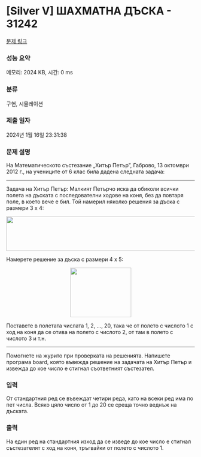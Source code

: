 # [Silver V] ШАХМАТНА ДЪСКA - 31242 

[문제 링크](https://www.acmicpc.net/problem/31242) 

### 성능 요약

메모리: 2024 KB, 시간: 0 ms

### 분류

구현, 시뮬레이션

### 제출 일자

2024년 1월 16일 23:31:38

### 문제 설명

<p>На Математическото състезание „Хитър Петър”, Габрово, 13 октомври 2012 г., на учениците от 6 клас била дадена следната задача:</p>

<hr>
<p>Задача на Хитър Петър: Малкият Петърчо иска да обиколи всички полета на дъската с последователни ходове на коня, без да повтаря поле, в което вече е бил. Той намерил няколко решения за дъска с размери 3 х 4:</p>

<p style="text-align: center;"><img alt="" src="https://upload.acmicpc.net/42bea782-9159-4a98-a8b6-e1016cad3753/-/preview/" style="width: 512px; height: 92px;"></p>

<p>Намерете решение за дъска с размери 4 х 5:</p>

<p style="text-align: center;"><img alt="" src="https://upload.acmicpc.net/c1330bfb-c32c-4b2b-8898-cfb16f012025/-/preview/" style="width: 163px; height: 132px;"></p>

<p>Поставете в полетата числата 1, 2, ..., 20, така че от полето с числото 1 с ход на коня да се отива на полето с числото 2, от там в полето с числото 3 и т.н.</p>

<hr>
<p>Помогнете на журито при проверката на решенията. Напишете програма board, която въвежда решение на задачата на Хитър Петър и извежда до кое число е стигнал съответният състезател.</p>

### 입력 

 <p>От стандартния ред се въвеждат четири реда, като на всеки ред има по пет числа. Всяко цяло число от 1 до 20 се среща точно веднъж на дъската.</p>

### 출력 

 <p>На един ред на стандартния изход да се изведе до кое число е стигнал състезателят с ход на коня, тръгвайки от полето с числото 1.</p>

